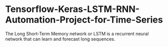 # Tensorflow-Keras-LSTM-RNN-Automation-Project-for-Time-Series 

The Long Short-Term Memory network or LSTM is a recurrent neural network that can learn and forecast long sequences.
